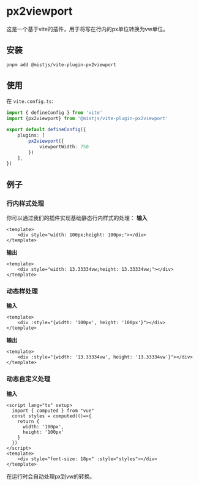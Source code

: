 # px2viewport

这是一个基于vite的插件，用于将写在行内的px单位转换为vw单位。

## 安装

```bash
pnpm add @mistjs/vite-plugin-px2viewport
```

## 使用

在 `vite.config.ts`:

```ts
import { defineConfig } from 'vite'
import {px2viewport} from '@mistjs/vite-plugin-px2viewport'

export default defineConfig({
    plugins: [
        px2viewport({
            viewportWidth: 750
        })
    ],
})
```

## 例子

### 行内样式处理

你可以通过我们的插件实现基础静态行内样式的处理：
**输入**

```vue
<template>
    <div style="width: 100px;height: 100px;"></div>
</template>
```

**输出**

```vue
<template>
    <div style="width: 13.33334vw;height: 13.33334vw;"></div>
</template>
```

### 动态样处理

**输入**

```vue
<template>
    <div :style="{width: '100px', height: '100px'}"></div>
</template>
```

**输出**

```vue
<template>
    <div :style="{width: '13.33334vw', height: '13.33334vw'}"></div>
</template>
```


### 动态自定义处理

**输入**

```vue
<script lang="ts" setup>
  import { computed } from "vue"
  const styles = computed(()=>{
    return {
      width: '100px',
      height: '100px'
    }
  })
</script>
<template>
    <div style="font-size: 18px" :style="styles"></div>
</template>
```

在运行时会自动处理px到vw的转换。
